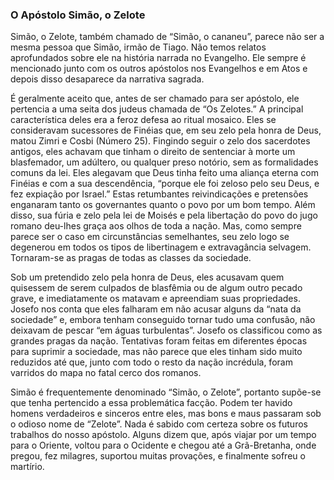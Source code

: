 ### O Apóstolo Simão, o Zelote 

Simão, o Zelote, também chamado de “Simão, o cananeu”, parece não ser a mesma pessoa que Simão, irmão de Tiago. Não temos relatos aprofundados sobre ele na história narrada no Evangelho. Ele sempre é mencionado junto com os outros apóstolos nos Evangelhos e em Atos e depois disso desaparece da narrativa sagrada.

É geralmente aceito que, antes de ser chamado para ser apóstolo, ele pertencia a uma seita dos judeus chamada de “Os Zelotes.” A principal característica deles era a feroz defesa ao ritual mosaico. Eles se consideravam sucessores de Finéias que, em seu zelo pela honra de Deus, matou Zimri e Cosbi (Número 25). Fingindo seguir o zelo dos sacerdotes antigos, eles achavam que tinham o direito de sentenciar à morte um blasfemador, um adúltero, ou qualquer preso notório, sem as formalidades comuns da lei. Eles alegavam que Deus tinha feito uma aliança eterna com Finéias e com a sua descendência, “porque ele foi zeloso pelo seu Deus, e fez expiação por Israel.” Estas retumbantes reivindicações e pretensões enganaram tanto os governantes quanto o povo por um bom tempo. Além disso, sua fúria e zelo pela lei de Moisés e pela libertação do povo do jugo romano deu-lhes graça aos olhos de toda a nação. Mas, como sempre parece ser o caso em circunstâncias semelhantes, seu zelo logo se degenerou em todos os tipos de libertinagem e extravagância selvagem. Tornaram-se as pragas de todas as classes da sociedade.

Sob um pretendido zelo pela honra de Deus, eles acusavam quem quisessem de serem culpados de blasfêmia ou de algum outro pecado grave, e imediatamente os matavam e apreendiam suas propriedades. Josefo nos conta que eles falharam em não acusar alguns da “nata da sociedade” e, embora tenham conseguido tornar tudo uma confusão, não deixavam de pescar “em águas turbulentas”. Josefo os classificou como as grandes pragas da nação. Tentativas foram feitas em diferentes épocas para suprimir a sociedade, mas não parece que eles tinham sido muito reduzidos até que, junto com todo o resto da nação incrédula, foram varridos do mapa no fatal cerco dos romanos.

Simão é frequentemente denominado “Simão, o Zelote”, portanto supõe-se que tenha pertencido a essa problemática facção. Podem ter havido homens verdadeiros e sinceros entre eles, mas bons e maus passaram sob o odioso nome de “Zelote”. Nada é sabido com certeza sobre os futuros trabalhos do nosso apóstolo. Alguns dizem que, após viajar por um tempo para o Oriente, voltou para o Ocidente e chegou até a Grã-Bretanha, onde pregou, fez milagres, suportou muitas provações, e finalmente sofreu o martírio.